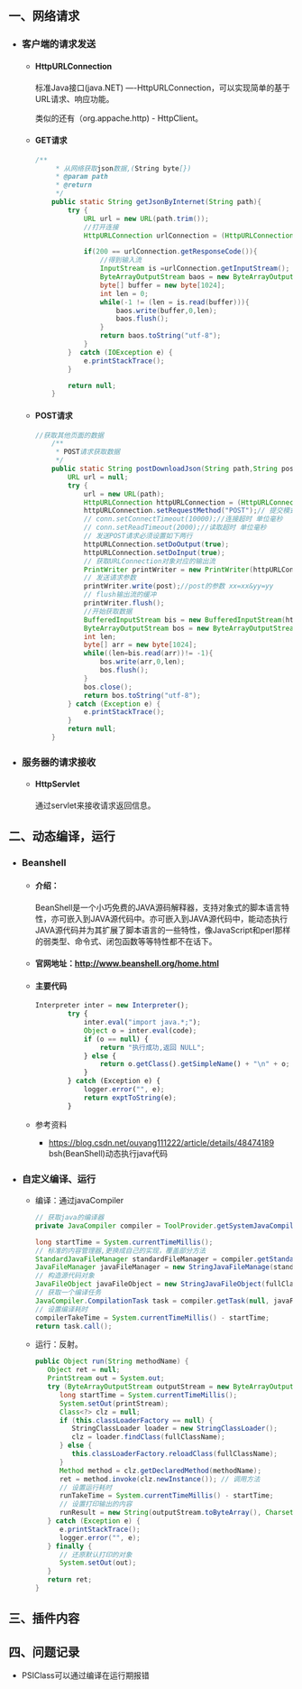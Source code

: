 ## 一、网络请求

- ### 客户端的请求发送

  - #### HttpURLConnection

    标准Java接口(java.NET) —-HttpURLConnection，可以实现简单的基于URL请求、响应功能。

    类似的还有（org.appache.http) - HttpClient。

  - #### **GET请求**

    ```java
    /**
         * 从网络获取json数据,(String byte[})
         * @param path
         * @return
         */
        public static String getJsonByInternet(String path){
            try {
                URL url = new URL(path.trim());
                //打开连接
                HttpURLConnection urlConnection = (HttpURLConnection) url.openConnection();
    
                if(200 == urlConnection.getResponseCode()){
                    //得到输入流
                    InputStream is =urlConnection.getInputStream();
                    ByteArrayOutputStream baos = new ByteArrayOutputStream();
                    byte[] buffer = new byte[1024];
                    int len = 0;
                    while(-1 != (len = is.read(buffer))){
                        baos.write(buffer,0,len);
                        baos.flush();
                    }
                    return baos.toString("utf-8");
                }
            }  catch (IOException e) {
                e.printStackTrace();
            }
    
            return null;
        }
    ```

  - #### **POST请求**

    ```java
    //获取其他页面的数据
        /**
         * POST请求获取数据
         */
        public static String postDownloadJson(String path,String post){
            URL url = null;
            try {
                url = new URL(path);
                HttpURLConnection httpURLConnection = (HttpURLConnection) url.openConnection();
                httpURLConnection.setRequestMethod("POST");// 提交模式
                // conn.setConnectTimeout(10000);//连接超时 单位毫秒
                // conn.setReadTimeout(2000);//读取超时 单位毫秒
                // 发送POST请求必须设置如下两行
                httpURLConnection.setDoOutput(true);
                httpURLConnection.setDoInput(true);
                // 获取URLConnection对象对应的输出流
                PrintWriter printWriter = new PrintWriter(httpURLConnection.getOutputStream());
                // 发送请求参数
                printWriter.write(post);//post的参数 xx=xx&yy=yy
                // flush输出流的缓冲
                printWriter.flush();
                //开始获取数据
                BufferedInputStream bis = new BufferedInputStream(httpURLConnection.getInputStream());
                ByteArrayOutputStream bos = new ByteArrayOutputStream();
                int len;
                byte[] arr = new byte[1024];
                while((len=bis.read(arr))!= -1){
                    bos.write(arr,0,len);
                    bos.flush();
                }
                bos.close();
                return bos.toString("utf-8");
            } catch (Exception e) {
                e.printStackTrace();
            }
            return null;
        }
    ```

- ### 服务器的请求接收

  - #### HttpServlet 

    通过servlet来接收请求返回信息。

## 二、动态编译，运行

- ### Beanshell

  - #### 介绍：

    BeanShell是一个小巧免费的JAVA源码解释器，支持对象式的脚本语言特性，亦可嵌入到JAVA源代码中。亦可嵌入到JAVA源代码中，能动态执行JAVA源代码并为其扩展了脚本语言的一些特性，像JavaScript和perl那样的弱类型、命令式、闭包函数等等特性都不在话下。

  - #### 官网地址：http://www.beanshell.org/home.html

  - #### 主要代码

    ```javascript
    Interpreter inter = new Interpreter();
    		try {
    			inter.eval("import java.*;");
    			Object o = inter.eval(code);
    			if (o == null) {
    				return "执行成功,返回 NULL";
    			} else {
    				return o.getClass().getSimpleName() + "\n" + o;
    			}
    		} catch (Exception e) {
    			logger.error("", e);
    			return exptToString(e);
    		}
    ```

  - 参考资料

    - https://blog.csdn.net/ouyang111222/article/details/48474189 bsh(BeanShell)动态执行java代码

- ### 自定义编译、运行

  - 编译：通过javaCompiler

    ```java
    // 获取java的编译器
    private JavaCompiler compiler = ToolProvider.getSystemJavaCompiler();
    ```

    ```java
    long startTime = System.currentTimeMillis();
    // 标准的内容管理器,更换成自己的实现，覆盖部分方法
    StandardJavaFileManager standardFileManager = compiler.getStandardFileManager(diagnosticsCollector, null, null);
    JavaFileManager javaFileManager = new StringJavaFileManage(standardFileManager);
    // 构造源代码对象
    JavaFileObject javaFileObject = new StringJavaFileObject(fullClassName, sourceCode);
    // 获取一个编译任务
    JavaCompiler.CompilationTask task = compiler.getTask(null, javaFileManager, diagnosticsCollector, null, null, Arrays.asList(javaFileObject));
    // 设置编译耗时
    compilerTakeTime = System.currentTimeMillis() - startTime;
    return task.call();
    ```

  - 运行：反射。

    ```java
    public Object run(String methodName) {
       Object ret = null;
       PrintStream out = System.out;
       try (ByteArrayOutputStream outputStream = new ByteArrayOutputStream(); PrintStream printStream = new PrintStream(outputStream);) {
          long startTime = System.currentTimeMillis();
          System.setOut(printStream);
          Class<?> clz = null;
          if (this.classLoaderFactory == null) {
             StringClassLoader loader = new StringClassLoader();
             clz = loader.findClass(fullClassName);
          } else {
             this.classLoaderFactory.reloadClass(fullClassName);
          }
          Method method = clz.getDeclaredMethod(methodName);
          ret = method.invoke(clz.newInstance()); // 调用方法
          // 设置运行耗时
          runTakeTime = System.currentTimeMillis() - startTime;
          // 设置打印输出的内容
          runResult = new String(outputStream.toByteArray(), Charset.defaultCharset());
       } catch (Exception e) {
          e.printStackTrace();
          logger.error("", e);
       } finally {
          // 还原默认打印的对象
          System.setOut(out);
       }
       return ret;
    }
    ```

## 三、插件内容



## 四、问题记录

- PSIClass可以通过编译在运行期报错